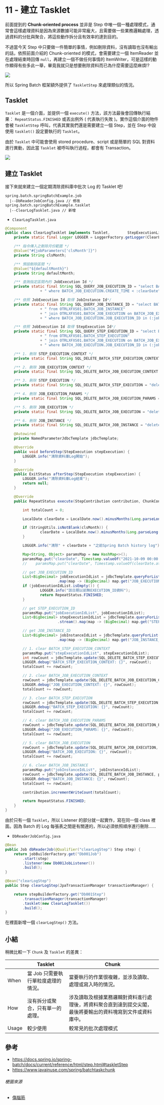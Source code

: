 # 11 - 建立 Tasklet
前面提到的 **Chunk-oriented process** 並非是 Step 中唯一個一種處理模式，通常會這樣處理資料是因為來源數據可能非常龐大，且需要做一些業務邏輯處理，透過資料的分批與聚合，將這些動作拆分且有效率的達到目的。

不過當今天 Step 中只要做一件簡單的事情，例如刪除資料，沒有讀取也沒有輸出的話，依照前面介紹的 Chunk-oriented 的模式，會需要建立一個 ItemReader 並在處理結束時回傳 `null`，再建立一個不做任何事情的 ItemWriter，可是這樣的動作顯得有些多此一舉，畢竟我就只是想要刪除資料而已為什麼需要這麼麻煩!?<br/>

![](/images/傷腦筋.jpg)

所以 Spring Batch 框架額外提供了 `TaskletStep` 來處理類似的情況。

## Tasklet
`Tasklet` 是一個介面，並提供一個 `execute()` 方法，該方法最後會回傳執行結果： `RepeatStatus.FINISHED` 或丟出例外 ( 代表執行失敗 )。實作這個介面的物件會被 `TaskletStep` 呼叫，代表其實我們還是需要建立一個 Step，並在 Step 中設使用 `tasklet()` 設定要執行的 `Tasklet`。

由於 `Tasklet` 中可能會使用 stored procedure、script 或是簡單的 SQL 對資料進行異動，因此當 `Tasklet` 被呼叫執行過程，都會有 Transaction。<br/>

![](/images/11-1.png)

## 建立 Tasklet
接下來就來建立一個定期清除資料庫中批次 Log 的 Tasklet 吧!

```
spring.batch.springBatchExample.job
  |--DbReaderJobConfig.java // 修改
spring.batch.springBatchExample.tasklet 
  |--ClearLogTasklet.java // 新增
```

* `ClearLogTasklet.java`
```java
@Component
public class ClearLogTasklet implements Tasklet,        StepExecutionListener {
    private static final Logger LOGGER = LoggerFactory.getLogger(ClearLogTasklet.class);

    /** 指令傳入之刪除月份範圍 */
    @Value("#{jobParameters['clsMonth']}")
    private String clsMonth;

    /** 預設刪除區間 */
    @Value("${defaultMonth}")
    private String defaultMonth;

    /** 查詢指定區間內的 JobExecution Id */
    private static final String SQL_QUERY_JOB_EXECUTION_ID = "select BATCH_JOB_EXECUTION.JOB_EXECUTION_ID from OTRLXFXS01.BATCH_JOB_EXECUTION"
                + " where BATCH_JOB_EXECUTION.CREATE_TIME < :clearDate";

    /** 依照 JobExecution Id 取得 JobInstance Id*/
    private static final String SQL_QUERY_JOB_INSTANCE_ID = "select BATCH_JOB_INSTANCE.JOB_INSTANCE_ID"
                + " from OTRLXFXS01.BATCH_JOB_INSTANCE"
                + " join OTRLXFXS01.BATCH_JOB_EXECUTION on BATCH_JOB_EXECUTION.JOB_INSTANCE_ID = BATCH_JOB_INSTANCE.JOB_INSTANCE_ID"
                + " where BATCH_JOB_EXECUTION.JOB_EXECUTION_ID in (:jobExecutionIdList)";

    /** 依照 JobExecution Id 取得 StepExecution Id*/
    private static final String SQL_QUERY_STEP_EXECUTION_ID = "select BATCH_STEP_EXECUTION.STEP_EXECUTION_ID"
                + " from OTRLXFXS01.BATCH_STEP_EXECUTION"
                + " join OTRLXFXS01.BATCH_JOB_EXECUTION on BATCH_JOB_EXECUTION.JOB_EXECUTION_ID = BATCH_STEP_EXECUTION.JOB_EXECUTION_ID"
                + " where BATCH_JOB_EXECUTION.JOB_EXECUTION_ID in (:jobExecutionIdList)";

    /** 1. 刪除 STEP_EXECUTION_CONTEXT */
    private static final String SQL_DELETE_BATCH_STEP_EXECUTION_CONTEXT = "delete from OTRLXFXS01.BATCH_STEP_EXECUTION_CONTEXT where STEP_EXECUTION_ID in (:stepExecutionIdList)";

    /** 2. 刪除 JOB_EXECUTION_CONTEXT */
    private static final String SQL_DELETE_BATCH_JOB_EXECUTION_CONTEXT = "delete from OTRLXFXS01.BATCH_JOB_EXECUTION_CONTEXT where JOB_EXECUTION_ID in (:jobExecutionIdList)";

    /** 3. 刪除 STEP_EXECUTION */
    private static final String SQL_DELETE_BATCH_STEP_EXECUTION = "delete from OTRLXFXS01.BATCH_STEP_EXECUTION where STEP_EXECUTION_ID in (:stepExecutionIdList)";

    /** 4. 刪除 JOB_EXECUTION_PARAMS */
    private static final String SQL_DELETE_BATCH_JOB_EXECUTION_PARAMS = "delete from OTRLXFXS01.BATCH_JOB_EXECUTION_PARAMS where JOB_EXECUTION_ID in (:jobExecutionIdList)";

    /** 5. 刪除 JOB_EXECUTION */
    private static final String SQL_DELETE_BATCH_JOB_EXECUTION = "delete from OTRLXFXS01.BATCH_JOB_EXECUTION where CREATE_TIME < :clearDate";

    /** 6. 刪除 JOB_INSTANCE */
    private static final String SQL_DELETE_BATCH_JOB_INSTANCE = "delete from OTRLXFXS01.BATCH_JOB_INSTANCE where JOB_INSTANCE_ID in (:jobInstanceIdList)";

    @Autowired
    private NamedParameterJdbcTemplate jdbcTemplate;

    @Override
    public void beforeStep(StepExecution stepExecution) {
        LOGGER.info("清除資料庫Log開始");
    }

    @Override
    public ExitStatus afterStep(StepExecution stepExecution) {
        LOGGER.info("清除資料庫Log結束");
        return null;
    }

    @Override
    public RepeatStatus execute(StepContribution contribution, ChunkContext chunkContext) throws Exception {

        int totalCount = 0;

        LocalDate clearDate = LocalDate.now().minusMonths(Long.parseLong(defaultMonth));

        if (StringUtils.isNotBlank(clsMonth)) {
                clearDate = LocalDate.now().minusMonths(Long.parseLong(clsMonth));
        }

        LOGGER.info("清除" + clearDate + "之前Spring Batch history log");

        Map<String, Object> paramsMap = new HashMap<>();
        paramsMap.put("clearDate", Timestamp.valueOf("2021-10-09 00:00:00"));
        //    paramsMap.put("clearDate", Timestamp.valueOf(clearDate.atStartOfDay()));

        // get JOB_EXECUTION_ID
        List<BigDecimal> jobExecutionIdList = jdbcTemplate.queryForList(SQL_QUERY_JOB_EXECUTION_ID, paramsMap).stream()
                        .map(map -> (BigDecimal) map.get("JOB_EXECUTION_ID")).collect(Collectors.toList());
        if (jobExecutionIdList.isEmpty()) {
                LOGGER.info("該日期以前無EXECUTION_ID資料");
                return RepeatStatus.FINISHED;
        }

        // get STEP_EXECUTION_ID
        paramsMap.put("jobExecutionIdList", jobExecutionIdList);
        List<BigDecimal> stepExecutionIdList = jdbcTemplate.queryForList(SQL_QUERY_STEP_EXECUTION_ID, paramsMap)
                        .stream().map(map -> (BigDecimal) map.get("STEP_EXECUTION_ID")).collect(Collectors.toList());

        // get JOB_INSTANCE_ID
        List<BigDecimal> jobInstanceIdList = jdbcTemplate.queryForList(SQL_QUERY_JOB_INSTANCE_ID, paramsMap).stream()
                        .map(map -> (BigDecimal) map.get("JOB_INSTANCE_ID")).collect(Collectors.toList());

        // 1. clear BATCH_STEP_EXECUTION_CONTEXT
        paramsMap.put("stepExecutionIdList", stepExecutionIdList);
        int rowCount = jdbcTemplate.update(SQL_DELETE_BATCH_STEP_EXECUTION_CONTEXT, paramsMap);
        LOGGER.debug("BATCH_STEP_EXECUTION_CONTEXT: {}", rowCount);
        totalCount += rowCount;

        // 2. clear BATCH_JOB_EXECUTION_CONTEXT
        rowCount = jdbcTemplate.update(SQL_DELETE_BATCH_JOB_EXECUTION_CONTEXT, paramsMap);
        LOGGER.debug("JOB_EXECUTION_CONTEXT: {}", rowCount);
        totalCount += rowCount;

        // 3. clear BATCH_STEP_EXECUTION
        rowCount = jdbcTemplate.update(SQL_DELETE_BATCH_STEP_EXECUTION, paramsMap);
        LOGGER.debug("BATCH_STEP_EXECUTION: {}", rowCount);
        totalCount += rowCount;

        // 4. clear BATCH_JOB_EXECUTION_PARAMS
        rowCount = jdbcTemplate.update(SQL_DELETE_BATCH_JOB_EXECUTION_PARAMS, paramsMap);
        LOGGER.debug("JOB_EXECUTION_PARAMS: {}", rowCount);
        totalCount += rowCount;

        // 5. clear BATCH_JOB_EXECUTION
        rowCount = jdbcTemplate.update(SQL_DELETE_BATCH_JOB_EXECUTION, paramsMap);
        LOGGER.debug("BATCH_JOB_EXECUTION: {}", rowCount);
        totalCount += rowCount;

        // 6. clear BATCH_JOB_INSTANCE
        paramsMap.put("jobInstanceIdList", jobInstanceIdList);
        rowCount = jdbcTemplate.update(SQL_DELETE_BATCH_JOB_INSTANCE, paramsMap);
        LOGGER.debug("BATCH_JOB_INSTANCE: {}", rowCount);
        totalCount += rowCount;

        contribution.incrementWriteCount(totalCount);

        return RepeatStatus.FINISHED;
    }
}
```
由於只有一個 `Tasklet`，所以 Listener 的部分就一起實作，寫在同一個 class 裡面。因為 Batch 的 Log 每張表之間是有關連的，所以必須依照順序進行刪除......
<br/>

* `DbReaderJobConfig.java`
```java
@Bean
public Job dbReaderJob(@Qualifier("clearLogStep") Step step) {
    return jobBuilderFactory.get("Db001Job")
        .start(step)
        .listener(new Db001JobListener())
        .build();
}

@Bean("clearLogStep")
public Step clearLogStep(JpaTransactionManager transactionManager) {

    return stepBuilderFactory.get("Db001Step")
        .transactionManager(transactionManager)
        .tasklet(new ClearLogTasklet())
        .build();
}
```
在裡面新增一個 `clearLogStep()` 方法。

## 小結
稍微比較一下 `Chunk` 及 `Tasklet` 的差異：

| | Tasklet | Chunk |
| --- | --- | --- |
| When | 當 Job 只需要執行單粒度處理的情況。 | 當要執行的作業很複雜，並涉及讀取、處理或寫入時的情況。 |
| How | 沒有拆分或聚合，只有單一的處理。 | 涉及讀取及根據業務邏輯對資料進行處理後，將資料聚合直到達到提交尖閣，最後將要輸出的資料塊寫到文件或資料庫中。
| Usage | 較少使用 | 較常見的批次處理模式 |

## 參考
* https://docs.spring.io/spring-batch/docs/current/reference/html/step.html#taskletStep
* https://www.javainuse.com/spring/batchtaskchunk

###### 梗圖來源
* [傷腦筋](https://kknews.cc/news/r92zxov.html)